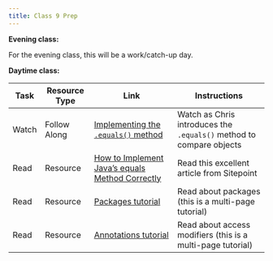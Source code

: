 ```yaml
---
title: Class 9 Prep 
---
```


**Evening class:**

For the evening class, this will be a work/catch-up day.

**Daytime class:**

Task | Resource Type | Link  | Instructions
--------------|------|------|-------------
Watch | Follow Along | [Implementing the `.equals()` method][walkthrough] | Watch as Chris introduces the `.equals()` method to compare objects
Read | Resource | [How to Implement Java’s equals Method Correctly][dot-equals] | Read this excellent article from Sitepoint
Read | Resource | [Packages tutorial][packages-tutorial] | Read about packages (this is a multi-page tutorial)
Read | Resource | [Annotations tutorial][annotations-tutorial] | Read about access modifiers (this is a multi-page tutorial)

[dot-equals]: https://www.sitepoint.com/implement-javas-equals-method-correctly/
[packages-tutorial]: https://docs.oracle.com/javase/tutorial/java/package/index.html
[annotations-tutorial]: https://docs.oracle.com/javase/tutorial/java/annotations/
[walkthrough]: https://www.youtube.com/watch?v=iyT7pgKzOZM

